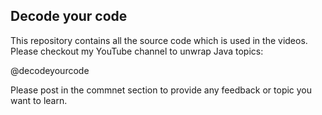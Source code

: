## Decode your code

This repository contains all the source code which is used in the videos. Please checkout my YouTube channel to unwrap Java topics:

@decodeyourcode


Please post in the commnet section to provide any feedback or topic you want to learn.
